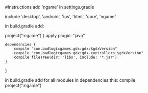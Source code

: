 #Instructions
add 'ngame' in settings.gradle

include 'desktop', 'android', 'ios', 'html', 'core', 'ngame'


in build.gradle add:

project(":ngame") {
    apply plugin: "java"


    dependencies {
        compile "com.badlogicgames.gdx:gdx:$gdxVersion"
        compile "com.badlogicgames.gdx:gdx-controllers:$gdxVersion"
		compile fileTree(dir: 'libs', include: '*.jar')
    }
}

in build.gradle add for all modules in dependencies this:
	compile project(":ngame")